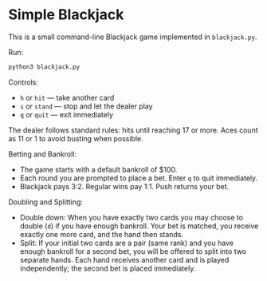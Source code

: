 # Simple Blackjack

This is a small command-line Blackjack game implemented in `blackjack.py`.

Run:

```bash
python3 blackjack.py
```

Controls:

- `h` or `hit` — take another card
- `s` or `stand` — stop and let the dealer play
- `q` or `quit` — exit immediately

The dealer follows standard rules: hits until reaching 17 or more. Aces count as 11 or 1 to avoid busting when possible.

Betting and Bankroll:

- The game starts with a default bankroll of $100.
- Each round you are prompted to place a bet. Enter `q` to quit immediately.
- Blackjack pays 3:2. Regular wins pay 1:1. Push returns your bet.

Doubling and Splitting:

- Double down: When you have exactly two cards you may choose to double (`d`) if you have enough bankroll. Your bet is matched, you receive exactly one more card, and the hand then stands.
- Split: If your initial two cards are a pair (same rank) and you have enough bankroll for a second bet, you will be offered to split into two separate hands. Each hand receives another card and is played independently; the second bet is placed immediately.
